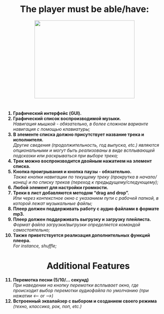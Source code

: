 <h1 align='center'>The player must be able/have:</h1>

<p align="center"><img src="https://media4.giphy.com/media/3o6MbbT5ctRJeOnPIA/giphy.gif?cid=ecf05e47d5vu65twsl9nibtl4wwmg8ysvkboodz2g1uqm44n&rid=giphy.gif&ct=g" width="320" height="250"/></p>

<h1></h1>
<ol type="1"><b>
<li>Графический интерфейс (GUI).</li>
   
<li>Графический список воспроизводимой музыки.</li></b>   
<i>Навигация мышкой - обязательно, в более сложном варианте навигация с помощью клавиатуры;</i><b>   
   
<li>В элементе списка должно присутствует название трека и исполнителя.</li></b>  
<i>Другие сведения (продолжительность, год выпуска, etc.) являются опциональными и могут
быть реализованы в виде всплывающей подсказки или раскрываться при выборе трека;</i><b>

<li>Трек можно воспроизводится двойным нажатием на элемент списка.</li>

<li>Кнопка проигрывания и кнопка паузы - обязательно.</li></b>
<i>Также кнопки навигации по текущему треку (прокрутка в начало/конец) и по списку треков (переход к предыдущему/следующему);</i><b>     
   
<li>Любой элемент для настройки громкости.</li>

<li>Треки в лист добавляются методом “drag and drop”.</li></b>
<i>Или через контекстное окно с указанием пути с рабочей папкой, в которой лежат музыкальные файлы;</i><b>  

<li>Плеер должен поддерживать работу с аудио файлами в формате mp3.</li>

<li>Плеер должен поддерживать выгрузку и загрузку плейлиста.</li></b>
<i>Формат файла загрузки/выгрузки определяется командой самостоятельно;</i><b> 

<li>Также приветствуется реализация дополнительных функций плеера.</li></b>
<i>For instance, shuffle;</i><b> 

<h1 align="center">Additional Features</h1>
   
<li>Перемотка песни (5/10/… секунд)</li></b>
<i>При наведении на кнопку перемотки всплывает окно, где происходит выбор перемотки аудиофайла по умолчанию (при нажатии <— or —>)</i><b>    

<li>Встроенный эквалайзер с выбором и созданием своего режима</li></b>
<i>(техно, классика, рок, поп, etc.)</i><b>
